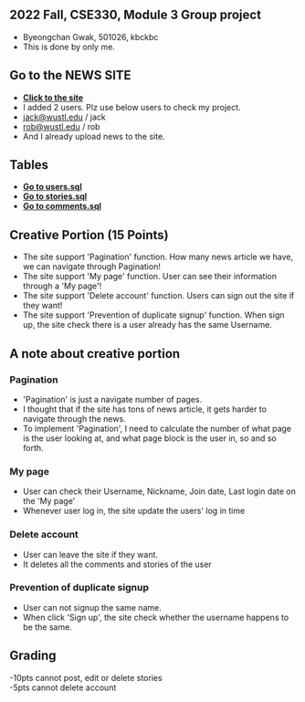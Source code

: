 ## 2022 Fall, CSE330, Module 3 Group project
  - Byeongchan Gwak, 501026, kbckbc
  - This is done by only me.

## Go to the NEWS SITE
  - [**Click to the site**](http://ec2-18-216-66-127.us-east-2.compute.amazonaws.com/~bcgwak/m3g/list.php)
  - I added 2 users. Plz use below users to check my project.
  - jack@wustl.edu / jack
  - rob@wustl.edu / rob
  - And I already upload news to the site.
  
## Tables
  - [**Go to users.sql**](https://github.com/cse330-fall-2022/module3-group-module3-501026/blob/master/users.sql)
  - [**Go to stories.sql**](https://github.com/cse330-fall-2022/module3-group-module3-501026/blob/master/stories.sql)
  - [**Go to comments.sql**](https://github.com/cse330-fall-2022/module3-group-module3-501026/blob/master/comments.sql)


## Creative Portion (15 Points)

  - The site support 'Pagination' function. How many news article we have, we can navigate through Pagination!
  - The site support 'My page' function. User can see their information through a 'My page'!
  - The site support 'Delete account' function. Users can sign out the site if they want!
  - The site support 'Prevention of duplicate signup' function. When sign up, the site check there is a user already has the same Username.
  
## A note about creative portion

### Pagination
  - 'Pagination' is just a navigate number of pages.
  - I thought that if the site has tons of news article, it gets harder to navigate through the news.
  - To implement 'Pagination', I need to calculate the number of what page is the user looking at, and what page block is the user in, so and so forth.

### My page
  - User can check their Username, Nickname, Join date, Last login date on the 'My page'
  - Whenever user log in, the site update the users' log in time

### Delete account
  - User can leave the site if they want.
  - It deletes all the comments and stories of the user

### Prevention of duplicate signup
  - User can not signup the same name.
  - When click 'Sign up', the site check whether the username happens to be the same.
  
## Grading
-10pts cannot post, edit or delete stories\
-5pts cannot delete account
